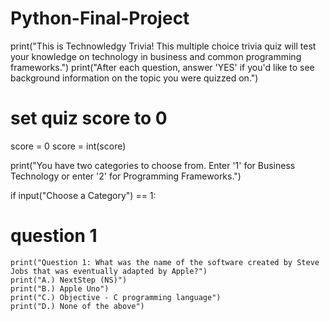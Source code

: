 # Python-Final-Project
print("This is Technowledgy Trivia! This multiple choice trivia quiz will test your knowledge on technology in business and common programming frameworks.")
print("After each question, answer 'YES' if you'd like to see background information on the topic you were quizzed on.")
# set quiz score to 0

score = 0
score = int(score)

print("You have two categories to choose from. Enter '1' for Business Technology or enter '2' for Programming Frameworks.")

if input("Choose a Category") == 1:

# question 1
    print("Question 1: What was the name of the software created by Steve Jobs that was eventually adapted by Apple?")
    print("A.) NextStep (NS)")
    print("B.) Apple Uno")
    print("C.) Objective - C programming language")
    print("D.) None of the above")

